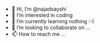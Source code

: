 - 👋 Hi, I’m @najadsayshi
- 👀 I’m interested in coding
- 🌱 I’m currently learning nothing :-)
- 💞️ I’m looking to collaborate on ...
- 📫 How to reach me ...

<!---
najadsayshi/najadsayshi is a ✨ special ✨ repository because its `README.md` (this file) appears on your GitHub profile.
You can click the Preview link to take a look at your changes.
--->
